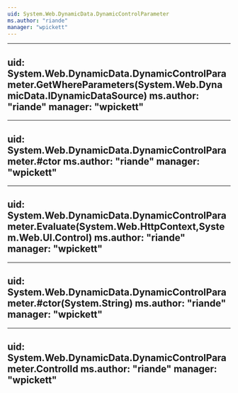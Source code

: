 ```yaml
---
uid: System.Web.DynamicData.DynamicControlParameter
ms.author: "riande"
manager: "wpickett"
---
```


---
uid: System.Web.DynamicData.DynamicControlParameter.GetWhereParameters(System.Web.DynamicData.IDynamicDataSource)
ms.author: "riande"
manager: "wpickett"
---

---
uid: System.Web.DynamicData.DynamicControlParameter.#ctor
ms.author: "riande"
manager: "wpickett"
---

---
uid: System.Web.DynamicData.DynamicControlParameter.Evaluate(System.Web.HttpContext,System.Web.UI.Control)
ms.author: "riande"
manager: "wpickett"
---

---
uid: System.Web.DynamicData.DynamicControlParameter.#ctor(System.String)
ms.author: "riande"
manager: "wpickett"
---

---
uid: System.Web.DynamicData.DynamicControlParameter.ControlId
ms.author: "riande"
manager: "wpickett"
---
